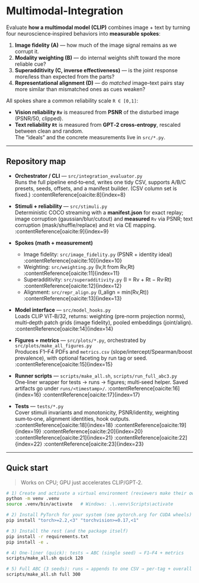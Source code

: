# Multimodal-Integration

Evaluate **how a multimodal model (CLIP)** combines image + text by turning four neuroscience‑inspired behaviors into **measurable spokes**:

1. **Image fidelity (A)** — how much of the image signal remains as we corrupt it.  
2. **Modality weighting (B)** — do internal weights shift toward the more reliable cue?  
3. **Superadditivity (C, inverse effectiveness)** — is the joint response more/less than expected from the parts?  
4. **Representational alignment (D)** — do *matched* image–text pairs stay more similar than mismatched ones as cues weaken?

All spokes share a common reliability scale `R ∈ [0,1]`:  
- **Vision reliability `Rv`** is measured from **PSNR** of the disturbed image (PSNR/50, clipped).  
- **Text reliability `Rt`** is measured from **GPT‑2 cross‑entropy**, rescaled between clean and random.  
The “ideals” and the concrete measurements live in `src/*.py`.

---

## Repository map

- **Orchestrator / CLI** — `src/integration_evaluator.py`  
  Runs the full pipeline end‑to‑end, writes one tidy CSV, supports A/B/C presets, seeds, offsets, and a manifest builder. (CSV column set is fixed.) :contentReference[oaicite:8]{index=8}

- **Stimuli + reliability** — `src/stimuli.py`  
  Deterministic COCO streaming with a **manifest.json** for exact replay; image corruption (gaussian/blur/cutout) and **measured** `Rv` via PSNR; text corruption (mask/shuffle/replace) and `Rt` via CE mapping. :contentReference[oaicite:9]{index=9}

- **Spokes (math + measurement)**  
  - Image fidelity: `src/image_fidelity.py` (PSNR + identity ideal) :contentReference[oaicite:10]{index=10}  
  - Weighting: `src/weighting.py` (Iv,It from Rv,Rt) :contentReference[oaicite:11]{index=11}  
  - Superadditivity: `src/superadditivity.py` (I = Rv + Rt − Rv·Rt) :contentReference[oaicite:12]{index=12}  
  - Alignment: `src/repr_align.py` (I_align = min(Rv,Rt)) :contentReference[oaicite:13]{index=13}

- **Model interface** — `src/model_hooks.py`  
  Loads CLIP ViT‑B/32, returns: weighting (pre‑norm projection norms), multi‑depth patch grids (image fidelity), pooled embeddings (joint/align). :contentReference[oaicite:14]{index=14}

- **Figures + metrics** — `src/plots/*.py`, orchestrated by `src/plots/make_all_figures.py`  
  Produces F1–F4 PDFs and `metrics.csv` (slope/intercept/Spearman/boost prevalence), with optional faceting by run tag or seed. :contentReference[oaicite:15]{index=15}

- **Runner scripts** — `scripts/make_all.sh`, `scripts/run_full_abc3.py`  
  One‑liner wrapper for tests → runs → figures; multi‑seed helper. Saved artifacts go under `runs/<timestamp>/`. :contentReference[oaicite:16]{index=16} :contentReference[oaicite:17]{index=17}

- **Tests** — `tests/*.py`  
  Cover stimuli invariants and monotonicity, PSNR/identity, weighting sum‑to‑one, alignment identities, hook outputs. :contentReference[oaicite:18]{index=18} :contentReference[oaicite:19]{index=19} :contentReference[oaicite:20]{index=20} :contentReference[oaicite:21]{index=21} :contentReference[oaicite:22]{index=22} :contentReference[oaicite:23]{index=23}

---

## Quick start

> Works on CPU; GPU just accelerates CLIP/GPT‑2.

```bash
# 1) Create and activate a virtual environment (reviewers make their own)
python -m venv .venv
source .venv/bin/activate   # Windows: .\.venv\Scripts\activate

# 2) Install PyTorch for your system (see pytorch.org for CUDA wheels)
pip install "torch>=2.2,<3" "torchvision>=0.17,<1"

# 3) Install the rest (and the package itself)
pip install -r requirements.txt
pip install -e .

# 4) One-liner (quick): tests → ABC (single seed) → F1–F4 + metrics
scripts/make_all.sh quick 120

# 5) Full ABC (3 seeds): runs → appends to one CSV → per-tag + overall figures
scripts/make_all.sh full 300
